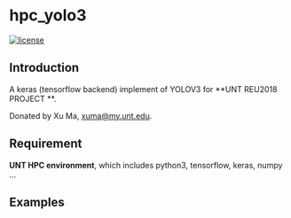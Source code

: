 # hpc_yolo3

[![license](https://img.shields.io/github/license/mashape/apistatus.svg)](LICENSE)

## Introduction

A keras (tensorflow backend) implement of YOLOV3 for **UNT REU2018 PROJECT **.

Donated by Xu Ma, xuma@my.unt.edu.

## Requirement

**UNT HPC environment**, which includes python3, tensorflow, keras, numpy ...

## Examples









